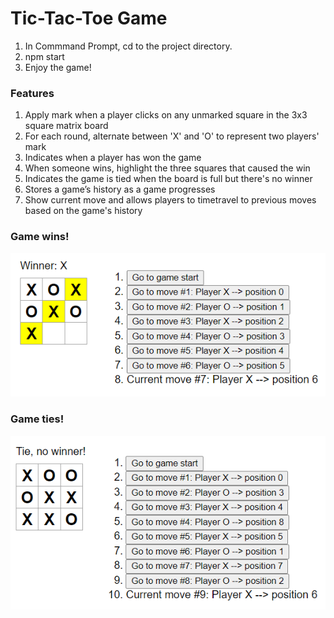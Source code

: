 # Tic-Tac-Toe Game
1. In Commmand Prompt, cd to the project directory.
2. npm start
3. Enjoy the game!


### Features
1. Apply mark when a player clicks on any unmarked square in the 3x3 square matrix board
2. For each round, alternate between 'X' and 'O' to represent two players' mark
3. Indicates when a player has won the game 
4. When someone wins, highlight the three squares that caused the win
5. Indicates the game is tied when the board is full but there's no winner
6. Stores a game’s history as a game progresses
7. Show current move and allows players to timetravel to previous moves based on the game's history

### Game wins!
![win.PNG](/image/win.PNG)

### Game ties!
![tie.PNG](/image/tie.PNG)
